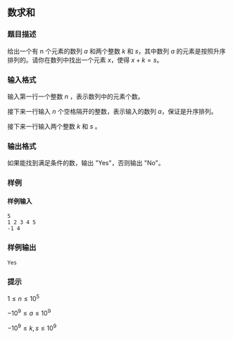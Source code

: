 ## 数求和

### 题目描述

给出一个有 n 个元素的数列 $a$ 和两个整数 $k$ 和 $s$，其中数列 $a$ 的元素是按照升序排列的。请你在数列中找出一个元素 $x$，使得 $x+k=s$。

### 输入格式

输入第一行一个整数 $n$ ，表示数列中的元素个数。

接下来一行输入 $n$ 个空格隔开的整数，表示输入的数列 $a$，保证是升序排列。

接下来一行输入两个整数 $k$ 和 $s$ 。

### 输出格式

如果能找到满足条件的数，输出 "Yes"，否则输出 "No"。

### 样例

#### 样例输入

```
5
1 2 3 4 5
-1 4
```

### 样例输出

```
Yes
```

### 提示

$1 \le n \le 10^5$

$-10^9 \le a \le 10^9$

$-10^9 \le k,s \le 10^9$